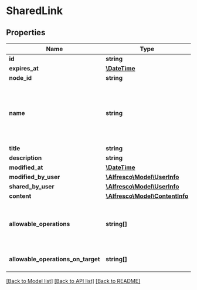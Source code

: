 # SharedLink

## Properties
Name | Type | Description | Notes
------------ | ------------- | ------------- | -------------
**id** | **string** |  | [optional] 
**expires_at** | [**\DateTime**](\DateTime.md) |  | [optional] 
**node_id** | **string** |  | [optional] 
**name** | **string** | The name must not contain spaces or the following special characters: * \&quot; &lt; &gt; \\ / ? : and |.  The character . must not be used at the end of the name. | [optional] 
**title** | **string** |  | [optional] 
**description** | **string** |  | [optional] 
**modified_at** | [**\DateTime**](\DateTime.md) |  | [optional] 
**modified_by_user** | [**\Alfresco\Model\UserInfo**](UserInfo.md) |  | [optional] 
**shared_by_user** | [**\Alfresco\Model\UserInfo**](UserInfo.md) |  | [optional] 
**content** | [**\Alfresco\Model\ContentInfo**](ContentInfo.md) |  | [optional] 
**allowable_operations** | **string[]** | The allowable operations for the Quickshare link itself. See allowableOperationsOnTarget for the allowable operations pertaining to the linked content node. | [optional] 
**allowable_operations_on_target** | **string[]** | The allowable operations for the content node being shared. | [optional] 

[[Back to Model list]](../README.md#documentation-for-models) [[Back to API list]](../README.md#documentation-for-api-endpoints) [[Back to README]](../README.md)


